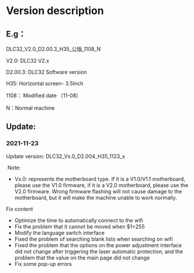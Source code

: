 # Version description

## E.g：

DLC32_V2.0_D2.00.3_H35_公版_1108_N

V2.0: DLC32  V2.x

D2.00.3: DLC32 Software version

H35: Horizontal screen- 3.5Inch

1108： Modified date （11-08）

N：Normal machine



## Update:

### 2021-11-23

Update version: DLC32_Vx.0_D2.004_H35_1123_x

​	Note:

- Vx.0: represents the motherboard type. If it is a V1.0/V1.1 motherboard, please use the V1.0 firmware, if it is a V2.0 motherboard, please use the V2.0 firmware. Wrong firmware flashing will not cause damage to the motherboard, but it will make the machine unable to work normally.

Fix content

- Optimize the time to automatically connect to the wifi
- Fix the problem that it cannot be moved when $1=255
- Modify the language switch interface
- Fixed the problem of searching blank lists when searching on wifi
- Fixed the problem that the options on the power adjustment interface did not change after triggering the laser automatic protection, and the problem that the value on the main page did not change
- Fix some pop-up errors

​	
